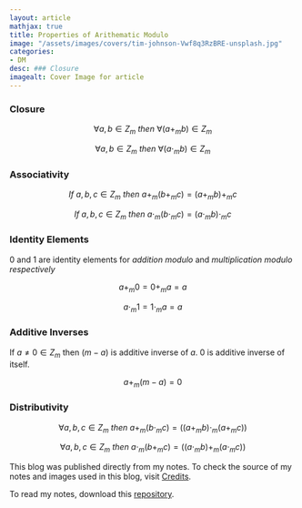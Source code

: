 ```yaml
---
layout: article
mathjax: true
title: Properties of Arithematic Modulo
image: "/assets/images/covers/tim-johnson-Vwf8q3RzBRE-unsplash.jpg"
categories:
- DM
desc: ### Closure 
imagealt: Cover Image for article
---
```


### Closure
$$\forall a, b \in Z_m\ then\ \forall (a+_mb) \in Z_m$$
































































































































































































































































































































































































$$\forall a, b \in Z_m\ then\ \forall (a \cdot_m b) \in Z_m$$

































































































































































































































































































































































































### Associativity
$$If\ a, b, c \in Z_m\ then\ a +_m (b +_m c) = (a +_m b) +_m c$$
































































































































































































































































































































































































$$If\ a, b, c \in Z_m\ then\ a \cdot_m  (b \cdot_m  c) = (a \cdot_m  b) \cdot_m  c$$

































































































































































































































































































































































































### Identity Elements
0 and 1 are identity elements for *addition modulo* and *multiplication modulo respectively*

$$a +_m 0 = 0 +_m a = a$$
































































































































































































































































































































































































$$a \cdot_m 1 = 1 \cdot_m a = a$$

































































































































































































































































































































































































### Additive Inverses
If $a \neq 0 \in Z_m$ then $(m-a)$ is additive inverse of $a$. 0 is additive inverse of itself.

































































































































































































































































































































































































$$a +_m (m-a) = 0$$

































































































































































































































































































































































































### Distributivity
$$\forall a, b, c \in Z_m\ then\ a +_m (b \cdot_m c) = ((a +_m b) \cdot_m (a +_m c))$$
































































































































































































































































































































































































$$\forall a, b, c \in Z_m\ then\ a \cdot_m (b +_m c) = ((a \cdot_m b) +_m (a \cdot_m c))$$

































































































































































































































































































































































































This blog was published directly from my notes.
To check the source of my notes and images used in this blog, visit <a href="/credits.html" target="_blank">Credits</a>.

To read my notes, download this <a href="https://github.com/bovem/CS" target="blank">repository</a>.